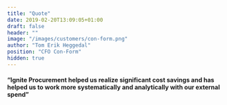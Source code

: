 ```yaml
---
title: "Quote"
date: 2019-02-20T13:09:05+01:00
draft: false
header: ""
image: "/images/customers/con-form.png"
author: "Tom Erik Heggedal"
position: "CFO Con-Form"
hidden: true
---
```


#### “Ignite Procurement helped us realize significant cost savings and has helped us to work more systematically and analytically with our external spend”